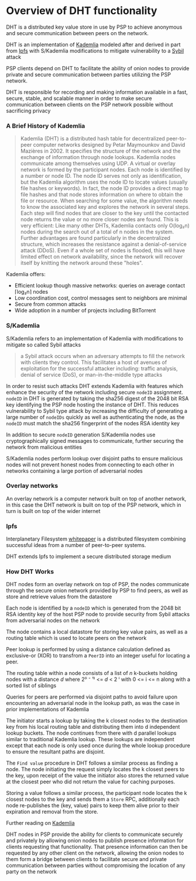 # Overview of DHT functionality

DHT is a distributed key value store in use by PSP to achieve anonymous and secure communication between peers on the network.

DHT is an implementation of [Kademlia](https://en.wikipedia.org/wiki/Kademlia) modeled after and derived in part from [Ipfs](ipfs.io) with S/Kademlia modifications to mitigate vulnerability to a [Sybil](https://en.bitcoin.it/wiki/Weaknesses#Sybil_attack) attack

PSP clients depend on DHT to facilitate the ability of onion nodes to provide private and secure communication between parties utilizing the PSP network.

DHT is responsible for recording and making information available in a fast, secure, stable, and scalable manner in order to make secure communication between clients on the PSP network possible without sacrificing privacy

### A Brief History of Kademlia

>Kademlia (DHT) is a distributed hash table for decentralized peer-to-peer computer networks designed by Petar Maymounkov and David Mazières in 2002. It specifies the structure of the network and the exchange of information through node lookups. Kademlia nodes communicate among themselves using UDP. A virtual or overlay network is formed by the participant nodes. Each node is identified by a number or node ID. The node ID serves not only as identification, but the Kademlia algorithm uses the node ID to locate values (usually file hashes or keywords). In fact, the node ID provides a direct map to file hashes and that node stores information on where to obtain the file or resource.
>When searching for some value, the algorithm needs to know the associated key and explores the network in several steps. Each step will find nodes that are closer to the key until the contacted node returns the value or no more closer nodes are found. This is very efficient: Like many other DHTs, Kademlia contacts only O(log&#8322;n) nodes during the search out of a total of n nodes in the system.
>Further advantages are found particularly in the decentralized structure, which increases the resistance against a denial-of-service attack (DDoS). Even if a whole set of nodes is flooded, this will have limited effect on network availability, since the network will recover itself by knitting the network around these "holes".

Kademlia offers:

* Efficient lookup though massive networks: queries on average contact &#8968;log&#8322;n&#8969; nodes
* Low coordination cost, control messages sent to neighbors are minimal
* Secure from common attacks
* Wide adoption in a number of projects including BitTorrent

### S/Kademlia

S/Kademlia refers to an implementation of Kademlia with modifications to mitigate so called Sybil attacks
> a Sybil attack occurs when an adversary attempts to fill the network with clients they control. This facilitates a host of avenues of exploitation for the successful attacker including: traffic analysis, denial of service (DoS), or man-in-the-middle type attacks

In order to resist such attacks DHT extends Kademlia with features which enhance the security of the network including secure `nodeID` assignment. `nodeID` in DHT is generated by taking the sha256 digest of the 2048 bit RSA key identifying the PSP node hosting the instance of DHT. This reduces vulnerability to Sybil type attack by increasing the difficulty of generating a large number of `nodeIDs` quickly as well as authenticating the node, as the `nodeID` must match the sha256 fingerprint of the nodes RSA identity key

In addition to secure `nodeID` generation S/Kademlia nodes use cryptographically signed messages to communicate, further securing the network from malicious entities

S/Kademlia nodes perform lookup over disjoint paths to ensure malicious nodes will not prevent honest nodes from connecting to each other in networks containing a large portion of adversarial nodes

### Overlay networks

An overlay network is a computer network built on top of another network, in this case the DHT network is built on top of the PSP network, which in turn is built on top of the wider internet

### Ipfs

Interplanetary Filesystem [whitepaper](https://github.com/ipfs/ipfs/blob/master/papers/ipfs-cap2pfs/ipfs-p2p-file-system.pdf) is a distributed filesystem combining successful ideas from a number of peer-to-peer systems.

DHT extends Ipfs to implement a secure distributed storage medium

### How DHT Works

DHT nodes form an overlay network on top of PSP, the nodes communicate through the secure onion network provided by PSP to find peers, as well as store and retrieve values from the datastore

Each node is identified by a `nodeID` which is generated from the 2048 bit RSA identity key of the host PSP node to provide security from Sybil attacks from adversarial nodes on the network

The node contains a local datastore for storing key value pairs, as well as a routing table which is used to locate peers on the network

Peer lookup is performed by using a distance calculation defined as exclusive-or (XOR) to transfrom a `PeerID` into an integer useful for locating a peer.

The routing table within a node consists of a list of _n_ k-buckets holding nodes with a distance _d_ where 2&#8317;&#8305; &#8315; &#185;&#8318; <= _d_ < 2 &#8305; with 0 <= i <= n along with a sorted list of siblings

Queries for peers are performed via disjoint paths to avoid failure upon encountering an adversarial node in the lookup path, as was the case in prior implementations of Kademlia

The initiator starts a lookup by taking the k closest nodes to the destination key from his local routing table and distributing them into d independent lookup buckets. The node continues from there with d parallel lookups similar to traditional Kademlia lookup. These lookups are independent except that each node is only used once during the whole lookup procedure to ensure the resultant paths are disjoint.

The `Find value` procedure in DHT follows a similar process as finding a node. The node initiating the request simply locates the k closest peers to the key, upon receipt of the value the initiator also stores the returned value at the closest peer who did not return the value for caching purposes.

Storing a value follows a similar process, the participant node locates the k closest nodes to the key and sends them a `Store` RPC, additionally each node re-publishes the (key, value) pairs to keep them alive prior to their expiration and removal from the store.

Further reading on [Kademlia](https://pdos.csail.mit.edu/~petar/papers/maymounkov-kademlia-lncs.pdf)

DHT nodes in PSP provide the ability for clients to communicate securely and privately by allowing onion nodes to publish presence information for clients requesting that functionality. That presence information can then be requested by any other client on the network, allowing the onion nodes to them form a bridge between clients to facilitate secure and private communication between parties without compromising the location of any party on the network